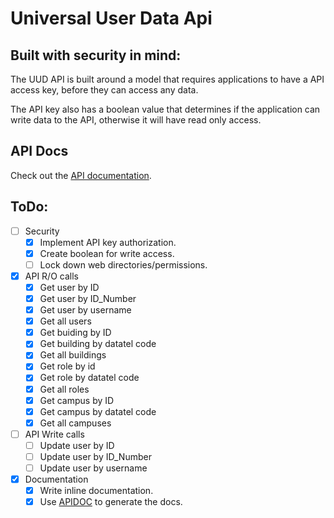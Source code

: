 # Universal User Data Api

## Built with security in mind:

The UUD API is built around a model that requires applications to have a API access key, before they can access any data.

The API key also has a boolean value that determines if the application can write data to the API, otherwise it will have read only access.

## API Docs

Check out the [API documentation](https://databridge.sage.edu/docs/).

## ToDo:

- [ ] Security
  - [X] Implement API key authorization.
  - [X] Create boolean for write access.
  - [ ] Lock down web directories/permissions.
- [X] API R/O calls
  - [X] Get user by ID
  - [X] Get user by ID_Number
  - [X] Get user by username
  - [X] Get all users
  - [X] Get buiding by ID
  - [X] Get building by datatel code
  - [X] Get all buildings
  - [X] Get role by id
  - [X] Get role by datatel code
  - [X] Get all roles
  - [X] Get campus by ID
  - [X] Get campus by datatel code
  - [X] Get all campuses
- [ ] API Write calls
  - [ ] Update user by ID
  - [ ] Update user by ID_Number
  - [ ] Update user by username
- [X] Documentation
  - [X] Write inline documentation.
  - [X] Use [APIDOC](http://apidocjs.com/) to generate the docs.